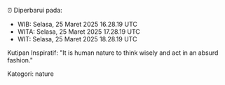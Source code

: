 ⏰ Diperbarui pada:
- WIB: Selasa, 25 Maret 2025 16.28.19 UTC
- WITA: Selasa, 25 Maret 2025 17.28.19 UTC
- WIT: Selasa, 25 Maret 2025 18.28.19 UTC

Kutipan Inspiratif:
"It is human nature to think wisely and act in an absurd fashion."


Kategori: nature

